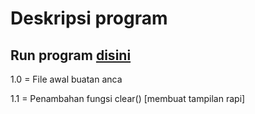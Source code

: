# Deskripsi program

## Run program [disini](https://colab.research.google.com/drive/1hmU-vFgAzdJXKRHhvQ2WbcVSb6f5mHim?usp=sharing)

1.0 = File awal buatan anca

1.1 = Penambahan fungsi clear() [membuat tampilan rapi]
